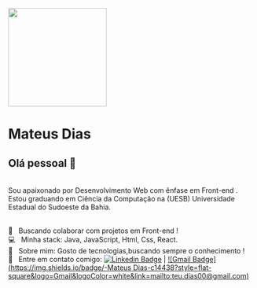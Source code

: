 <img width="200px" src="https://github.com/teteuds.png">

# Mateus Dias

## Olá pessoal 👋

<br/> Sou apaixonado por Desenvolvimento Web com ênfase em Front-end .
<br/> Estou graduando em Ciência da Computação na (UESB) Universidade Estadual do Sudoeste da Bahia.

<br/> :purple_heart: &nbsp; Buscando colaborar com projetos em Front-end !
<br/> :computer: &nbsp; Minha stack: Java, JavaScript, Html, Css, React.
<br/> 💬  &nbsp; Sobre mim: Gosto de tecnologias,buscando sempre o conhecimento !
<br/> :email: &nbsp; Entre em contato comigo: [![Linkedin Badge](https://img.shields.io/badge/-MateusDias-blue?style=flat-square&logo=Linkedin&logoColor=white&link=https://www.linkedin.com/in/mateus-dias-507492168/)](https://www.linkedin.com/in/mateus-dias-507492168/) 
| 
[![Gmail Badge](https://img.shields.io/badge/-Mateus Dias-c14438?style=flat-square&logo=Gmail&logoColor=white&link=mailto:teu.dias00@gmail.com)](mailto:teu.dias00@gmail.com)
